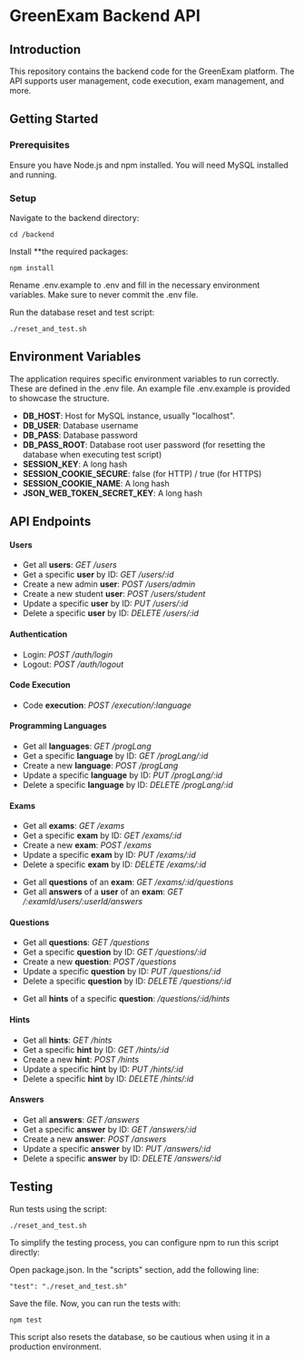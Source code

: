 # GreenExam Backend API

## Introduction
This repository contains the backend code for the GreenExam platform. The API supports user management, code execution, exam management, and more.

## Getting Started

### Prerequisites
Ensure you have Node.js and npm installed. You will need MySQL installed and running.

### Setup

Navigate to the backend directory:
```
cd /backend
```

Install **the required packages:
```
npm install
```
Rename .env.example to .env and fill in the necessary environment variables. Make sure to never commit the .env file.

Run the database reset and test script:
```
./reset_and_test.sh
```

## Environment Variables

The application requires specific environment variables to run correctly. These are defined in the .env file. An example file .env.example is provided to showcase the structure.


<ul>
    <li><b>DB_HOST</b>: Host for MySQL instance, usually "localhost".</li>
    <li><b>DB_USER</b>: Database username</li>
    <li><b>DB_PASS</b>: Database password</li>
    <li><b>DB_PASS_ROOT</b>: Database root user password (for resetting the database when executing test script)</li>
    <li><b>SESSION_KEY</b>: A long hash</li>
    <li><b>SESSION_COOKIE_SECURE</b>: false (for HTTP) / true (for HTTPS)</li>
    <li><b>SESSION_COOKIE_NAME</b>: A long hash</li>
    <li><b>JSON_WEB_TOKEN_SECRET_KEY</b>: A long hash</li>
</ul>


## API Endpoints

#### Users

<ul>
    <li>Get all <b>users</b>: <i>GET /users</i></li>
    <li>Get a specific <b>user</b> by ID: <i>GET /users/:id</i></li>
    <li>Create a new admin <b>user</b>: <i>POST /users/admin</i></li>
    <li>Create a new student <b>user</b>: <i>POST /users/student</i></li>
    <li>Update a specific <b>user</b> by ID: <i>PUT /users/:id</i></li>
    <li>Delete a specific <b>user</b> by ID: <i>DELETE /users/:id</i></li>
</ul>

#### Authentication

<ul>
    <li>Login: <i>POST /auth/login</i></li>
    <li>Logout: <i>POST /auth/logout</i></li>
</ul>

#### Code Execution

<ul>
    <li>Code <b>execution</b>: <i>POST /execution/:language</i></li>
</ul>

#### Programming Languages

<ul>
    <li>Get all <b>languages</b>: <i>GET /progLang</i></li>
    <li>Get a specific <b>language</b> by ID: <i>GET /progLang/:id</i></li>
    <li>Create a new <b>language</b>: <i>POST /progLang</i></li>
    <li>Update a specific <b>language</b> by ID: <i>PUT /progLang/:id</i></li>
    <li>Delete a specific <b>language</b> by ID: <i>DELETE /progLang/:id</i></li>
</ul>

#### Exams

<ul>
    <li>Get all <b>exams</b>: <i>GET /exams</i></li>
    <li>Get a specific <b>exam</b> by ID: <i>GET /exams/:id</i></li>
    <li>Create a new <b>exam</b>: <i>POST /exams</i></li>
    <li>Update a specific <b>exam</b> by ID: <i>PUT /exams/:id</i></li>
    <li>Delete a specific <b>exam</b> by ID: <i>DELETE /exams/:id</i></li>
</ul>

<ul>
    <li>Get all <b>questions</b> of an <b>exam</b>: <i>GET /exams/:id/questions</i></li>
    <li>Get all <b>answers</b> of a <b>user</b> of an <b>exam</b>: <i>GET /:examId/users/:userId/answers</i></li>
</ul>

#### Questions

<ul>
    <li>Get all <b>questions</b>: <i>GET /questions</i></li>
    <li>Get a specific <b>question</b> by ID: <i>GET /questions/:id</i></li>
    <li>Create a new <b>question</b>: <i>POST /questions</i></li>
    <li>Update a specific <b>question</b> by ID: <i>PUT /questions/:id</i></li>
    <li>Delete a specific <b>question</b> by ID: <i>DELETE /questions/:id</i></li>
</ul>
<ul>
    <li>Get all <b>hints</b> of a specific <b>question</b>: <i>/questions/:id/hints</i></li>
</ul>

#### Hints

<ul>
    <li>Get all <b>hints</b>: <i>GET /hints</i></li>
    <li>Get a specific <b>hint</b> by ID: <i>GET /hints/:id</i></li>
    <li>Create a new <b>hint</b>: <i>POST /hints</i></li>
    <li>Update a specific <b>hint</b> by ID: <i>PUT /hints/:id</i></li>
    <li>Delete a specific <b>hint</b> by ID: <i>DELETE /hints/:id</i></li>
</ul>

#### Answers

<ul>
    <li>Get all <b>answers</b>: <i>GET /answers</i></li>
    <li>Get a specific <b>answer</b> by ID: <i>GET /answers/:id</i></li>
    <li>Create a new <b>answer</b>: <i>POST /answers</i></li>
    <li>Update a specific <b>answer</b> by ID: <i>PUT /answers/:id</i></li>
    <li>Delete a specific <b>answer</b> by ID: <i>DELETE /answers/:id</i></li>
</ul>


## Testing
Run tests using the script:
```
./reset_and_test.sh
```

To simplify the testing process, you can configure npm to run this script directly:

Open package.json.
In the "scripts" section, add the following line:
```
"test": "./reset_and_test.sh"
```

Save the file. Now, you can run the tests with:
```
npm test
```

This script also resets the database, so be cautious when using it in a production environment.

